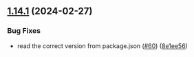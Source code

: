 ## [1.14.1](https://github.com/forkbombeu/ncr/compare/v1.14.0...v1.14.1) (2024-02-27)


### Bug Fixes

* read the correct version from package.json ([#60](https://github.com/forkbombeu/ncr/issues/60)) ([8e1ee56](https://github.com/forkbombeu/ncr/commit/8e1ee56dc572e7ecdede8004579a856d7be2c24b))
